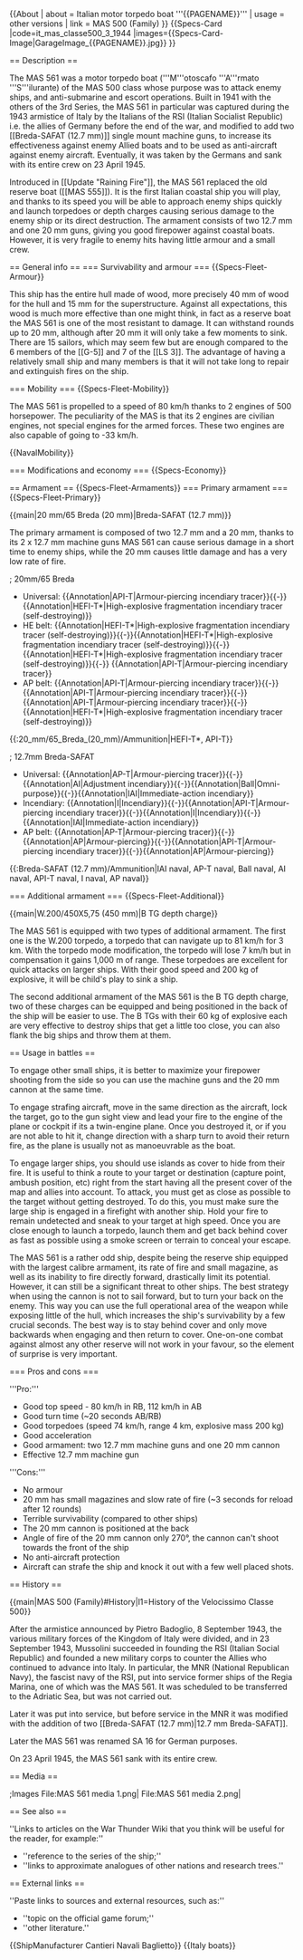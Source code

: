 {{About
| about = Italian motor torpedo boat '''{{PAGENAME}}'''
| usage = other versions
| link = MAS 500 (Family)
}}
{{Specs-Card
|code=it_mas_classe500_3_1944
|images={{Specs-Card-Image|GarageImage_{{PAGENAME}}.jpg}}
}}

== Description ==
<!-- ''In the first part of the description, cover the history of the ship's creation and military application. In the second part, tell the reader about using this ship in the game. Add a screenshot: if a beginner player has a hard time remembering vehicles by name, a picture will help them identify the ship in question.'' -->
The MAS 561 was a motor torpedo boat ('''M'''otoscafo '''A'''rmato '''S'''ilurante) of the MAS 500 class whose purpose was to attack enemy ships, and anti-submarine and escort operations. Built in 1941 with the others of the 3rd Series, the MAS 561 in particular was captured during the 1943 armistice of Italy by the Italians of the RSI (Italian Socialist Republic) i.e. the allies of Germany before the end of the war, and modified to add two [[Breda-SAFAT (12.7 mm)]] single mount machine guns, to increase its effectiveness against enemy Allied boats and to be used as anti-aircraft against enemy aircraft. Eventually, it was taken by the Germans and sank with its entire crew on 23 April 1945.

Introduced in [[Update "Raining Fire"]], the MAS 561 replaced the old reserve boat ([[MAS 555]]). It is the first Italian coastal ship you will play, and thanks to its speed you will be able to approach enemy ships quickly and launch torpedoes or depth charges causing serious damage to the enemy ship or its direct destruction. The armament consists of two 12.7 mm and one 20 mm guns, giving you good firepower against coastal boats. However, it is very fragile to enemy hits having little armour and a small crew.

== General info ==
=== Survivability and armour ===
{{Specs-Fleet-Armour}}
<!-- ''Talk about the vehicle's armour. Note the most well-defended and most vulnerable zones, e.g. the ammo magazine. Evaluate the composition of components and assemblies responsible for movement and manoeuvrability. Evaluate the survivability of the primary and secondary armaments separately. Don't forget to mention the size of the crew, which plays an important role in fleet mechanics. Save tips on preserving survivability for the "Usage in battles" section. If necessary, use a graphical template to show the most well-protected or most vulnerable points in the armour.'' -->
This ship has the entire hull made of wood, more precisely 40 mm of wood for the hull and 15 mm for the superstructure. Against all expectations, this wood is much more effective than one might think, in fact as a reserve boat the MAS 561 is one of the most resistant to damage. It can withstand rounds up to 20 mm, although after 20 mm it will only take a few moments to sink. There are 15 sailors, which may seem few but are enough compared to the 6 members of the [[G-5]] and 7 of the [[LS 3]]. The advantage of having a relatively small ship and many members is that it will not take long to repair and extinguish fires on the ship.

=== Mobility ===
{{Specs-Fleet-Mobility}}
<!-- ''Write about the ship's mobility. Evaluate its power and manoeuvrability, rudder rerouting speed, stopping speed at full tilt, with its maximum forward and reverse speed.'' -->
The MAS 561 is propelled to a speed of 80 km/h thanks to 2 engines of 500 horsepower. The peculiarity of the MAS is that its 2 engines are civilian engines, not special engines for the armed forces. These two engines are also capable of going to -33 km/h.

{{NavalMobility}}

=== Modifications and economy ===
{{Specs-Economy}}

== Armament ==
{{Specs-Fleet-Armaments}}
=== Primary armament ===
{{Specs-Fleet-Primary}}
<!-- ''Provide information about the characteristics of the primary armament. Evaluate their efficacy in battle based on their reload speed, ballistics and the capacity of their shells. Add a link to the main article about the weapon: <code><nowiki>{{main|Weapon name (calibre)}}</nowiki></code>. Broadly describe the ammunition available for the primary armament, and provide recommendations on how to use it and which ammunition to choose.'' -->
{{main|20 mm/65 Breda (20 mm)|Breda-SAFAT (12.7 mm)}}

The primary armament is composed of two 12.7 mm and a 20 mm, thanks to its 2 x 12.7 mm machine guns MAS 561 can cause serious damage in a short time to enemy ships, while the 20 mm causes little damage and has a very low rate of fire.

; 20mm/65 Breda

* Universal: {{Annotation|API-T|Armour-piercing incendiary tracer}}{{-}}{{Annotation|HEFI-T*|High-explosive fragmentation incendiary tracer (self-destroying)}}
* HE belt: {{Annotation|HEFI-T*|High-explosive fragmentation incendiary tracer (self-destroying)}}{{-}}{{Annotation|HEFI-T*|High-explosive fragmentation incendiary tracer (self-destroying)}}{{-}}{{Annotation|HEFI-T*|High-explosive fragmentation incendiary tracer (self-destroying)}}{{-}}  {{Annotation|API-T|Armour-piercing incendiary tracer}}
* AP belt: {{Annotation|API-T|Armour-piercing incendiary tracer}}{{-}}{{Annotation|API-T|Armour-piercing incendiary tracer}}{{-}}{{Annotation|API-T|Armour-piercing incendiary tracer}}{{-}}{{Annotation|HEFI-T*|High-explosive fragmentation incendiary tracer (self-destroying)}}

{{:20_mm/65_Breda_(20_mm)/Ammunition|HEFI-T*, API-T}}

; 12.7mm Breda-SAFAT

* Universal: {{Annotation|AP-T|Armour-piercing tracer}}{{-}}{{Annotation|AI|Adjustment incendiary}}{{-}}{{Annotation|Ball|Omni-purpose}}{{-}}{{Annotation|IAI|Immediate-action incendiary}}
* Incendiary: {{Annotation|I|Incendiary}}{{-}}{{Annotation|API-T|Armour-piercing incendiary tracer}}{{-}}{{Annotation|I|Incendiary}}{{-}}{{Annotation|IAI|Immediate-action incendiary}}
* AP belt: {{Annotation|AP-T|Armour-piercing tracer}}{{-}}{{Annotation|AP|Armour-piercing}}{{-}}{{Annotation|API-T|Armour-piercing incendiary tracer}}{{-}}{{Annotation|AP|Armour-piercing}}

{{:Breda-SAFAT (12.7 mm)/Ammunition|IAI naval, AP-T naval, Ball naval, AI naval, API-T naval, I naval, AP naval}}

=== Additional armament ===
{{Specs-Fleet-Additional}}
<!-- ''Describe the available additional armaments of the ship: depth charges, mines, torpedoes. Talk about their positions, available ammunition and launch features such as dead zones of torpedoes. If there is no additional armament, remove this section.'' -->
{{main|W.200/450X5,75 (450 mm)|B TG depth charge}}

The MAS 561 is equipped with two types of additional armament. The first one is the W.200 torpedo, a torpedo that can navigate up to 81 km/h for 3 km. With the torpedo mode modification, the torpedo will lose 7 km/h but in compensation it gains 1,000 m of range. These torpedoes are excellent for quick attacks on larger ships. With their good speed and 200 kg of explosive, it will be child's play to sink a ship.

The second additional armament of the MAS 561 is the B TG depth charge, two of these charges can be equipped and being positioned in the back of the ship will be easier to use. The B TGs with their 60 kg of explosive each are very effective to destroy ships that get a little too close, you can also flank the big ships and throw them at them.

== Usage in battles ==
<!-- ''Describe the technique of using this ship, the characteristics of her use in a team and tips on strategy. Abstain from writing an entire guide – don't try to provide a single point of view, but give the reader food for thought. Talk about the most dangerous opponents for this vehicle and provide recommendations on fighting them. If necessary, note the specifics of playing with this vehicle in various modes (AB, RB, SB).'' -->
To engage other small ships, it is better to maximize your firepower shooting from the side so you can use the machine guns and the 20 mm cannon at the same time.

To engage strafing aircraft, move in the same direction as the aircraft, lock the target, go to the gun sight view and lead your fire to the engine of the plane or cockpit if its a twin-engine plane. Once you destroyed it, or if you are not able to hit it, change direction with a sharp turn to avoid their return fire, as the plane is usually not as manoeuvrable as the boat.

To engage larger ships, you should use islands as cover to hide from their fire. It is useful to think a route to your target or destination (capture point, ambush position, etc) right from the start having all the present cover of the map and allies into account. To attack, you must get as close as possible to the target without getting destroyed. To do this, you must make sure the large ship is engaged in a firefight with another ship. Hold your fire to remain undetected and sneak to your target at high speed. Once you are close enough to launch a torpedo, launch them and get back behind cover as fast as possible using a smoke screen or terrain to conceal your escape.

The MAS 561 is a rather odd ship, despite being the reserve ship equipped with the largest calibre armament, its rate of fire and small magazine, as well as its inability to fire directly forward, drastically limit its potential. However, it can still be a significant threat to other ships. The best strategy when using the cannon is not to sail forward, but to turn your back on the enemy. This way you can use the full operational area of the weapon while exposing little of the hull, which increases the ship's survivability by a few crucial seconds. The best way is to stay behind cover and only move backwards when engaging and then return to cover. One-on-one combat against almost any other reserve will not work in your favour, so the element of surprise is very important.

=== Pros and cons ===
<!-- ''Summarise and briefly evaluate the vehicle in terms of its characteristics and combat effectiveness. Mark its pros and cons in the bulleted list. Try not to use more than 6 points for each of the characteristics. Avoid using categorical definitions such as "bad", "good" and the like - use substitutions with softer forms such as "inadequate" and "effective".'' -->

'''Pro:'''

* Good top speed - 80 km/h in RB, 112 km/h in AB
* Good turn time (~20 seconds AB/RB)
* Good torpedoes (speed 74 km/h, range 4 km, explosive mass 200 kg)
* Good acceleration
* Good armament: two 12.7 mm machine guns and one 20 mm cannon
* Effective 12.7 mm machine gun

'''Cons:'''

* No armour
* 20 mm has small magazines and slow rate of fire (~3 seconds for reload after 12 rounds)
* Terrible survivability (compared to other ships)
* The 20 mm cannon is positioned at the back
* Angle of fire of the 20 mm cannon only 270°, the cannon can't shoot towards the front of the ship
* No anti-aircraft protection
* Aircraft can strafe the ship and knock it out with a few well placed shots.

== History ==
<!-- ''Describe the history of the creation and combat usage of the ship in more detail than in the introduction. If the historical reference turns out to be too long, take it to a separate article, taking a link to the article about the ship and adding a block "/History" (example: <nowiki>https://wiki.warthunder.com/(Ship-name)/History</nowiki>) and add a link to it here using the <code>main</code> template. Be sure to reference text and sources by using <code><nowiki><ref></ref></nowiki></code>, as well as adding them at the end of the article with <code><nowiki><references /></nowiki></code>. This section may also include the ship's dev blog entry (if applicable) and the in-game encyclopedia description (under <code><nowiki>=== In-game description ===</nowiki></code>, also if applicable).'' -->
{{main|MAS 500 (Family)#History|l1=History of the Velocissimo Classe 500}}

After the armistice announced by Pietro Badoglio, 8 September 1943, the various military forces of the Kingdom of Italy were divided, and in 23 September 1943, Mussolini succeeded in founding the RSI (Italian Social Republic) and founded a new military corps to counter the Allies who continued to advance into Italy. In particular, the MNR (National Republican Navy), the fascist navy of the RSI, put into service former ships of the Regia Marina, one of which was the MAS 561. It was scheduled to be transferred to the Adriatic Sea, but was not carried out.

Later it was put into service, but before service in the MNR it was modified with the addition of two [[Breda-SAFAT (12.7 mm)|12.7 mm Breda-SAFAT]].

Later the MAS 561 was renamed SA 16 for German purposes.

On 23 April 1945, the MAS 561 sank with its entire crew.

== Media ==
<!-- ''Excellent additions to the article would be video guides, screenshots from the game, and photos.'' -->

;Images
<gallery mode="packed-hover" heights="200">
File:MAS 561 media 1.png|
File:MAS 561 media 2.png|
</gallery>

== See also ==
<!-- ''Links to articles on the War Thunder Wiki that you think will be useful for the reader, for example:''
* ''reference to the series of the ship;''
* ''links to approximate analogues of other nations and research trees.'' -->
''Links to articles on the War Thunder Wiki that you think will be useful for the reader, for example:''

* ''reference to the series of the ship;''
* ''links to approximate analogues of other nations and research trees.''

== External links ==
<!-- ''Paste links to sources and external resources, such as:''
* ''topic on the official game forum;''
* ''other literature.'' -->
''Paste links to sources and external resources, such as:''

* ''topic on the official game forum;''
* ''other literature.''

{{ShipManufacturer Cantieri Navali Baglietto}}
{{Italy boats}}